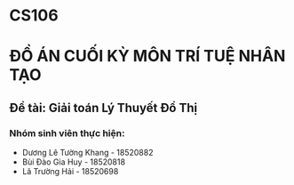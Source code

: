 # CS106
# ĐỒ ÁN CUỐI KỲ MÔN TRÍ TUỆ NHÂN TẠO

## Đề tài: Giải toán Lý Thuyết Đồ Thị

### Nhóm sinh viên thực hiện:
* Dương Lê Tường Khang - 18520882
* Bùi Đào Gia Huy - 18520818
* Lã Trường Hải - 18520698


